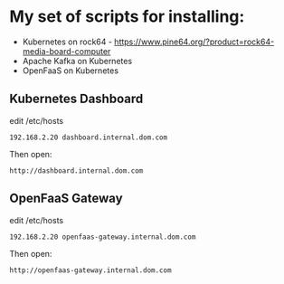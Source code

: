 # My set of scripts for installing:
- Kubernetes on rock64 - https://www.pine64.org/?product=rock64-media-board-computer
- Apache Kafka on Kubernetes
- OpenFaaS on Kubernetes


## Kubernetes Dashboard

edit /etc/hosts

```
192.168.2.20 dashboard.internal.dom.com
```

Then open:
```
http://dashboard.internal.dom.com
```

## OpenFaaS Gateway

edit /etc/hosts

```
192.168.2.20 openfaas-gateway.internal.dom.com
```

Then open:
```
http://openfaas-gateway.internal.dom.com
```
